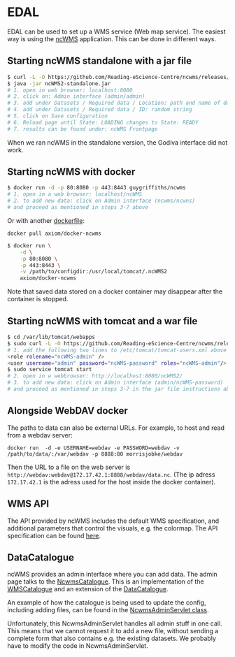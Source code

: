 # EDAL
EDAL can be used to set up a WMS service (Web map service).
The easiest way is using the [ncWMS](https://github.com/Reading-eScience-Centre/ncwms) application. 
This can be done in different ways.

## Starting ncWMS standalone with a jar file 

```bash
$ curl -L -O https://github.com/Reading-eScience-Centre/ncwms/releases/download/ncwms-2.2.11/ncWMS2-standalone.jar
$ java -jar ncWMS2-standalone.jar
# 1. open in web browser: localhost:8080
# 2. click on: Admin interface (admin/admin)
# 3. add under Datasets / Required data / Location: path and name of data file (.nc)
# 4. add under Datasets / Required data / ID: random string
# 5. click on Save configuration
# 6. Reload page until State: LOADING changes to State: READY
# 7. results can be found under: ncWMS Frontpage
```

When we ran ncWMS in the standalone version, the Godiva interface did not work.

## Starting ncWMS with docker

```bash
$ docker run -d -p 80:8080 -p 443:8443 guygriffiths/ncwms
# 1. open in a web browser: localhost/ncWMS
# 2. to add new data: click on Admin interface (ncwms/ncwns)
# and proceed as mentioned in steps 3-7 above
```

Or with another [dockerfile](https://github.com/axiom-data-science/docker-ncwms):

`docker pull axiom/docker-ncwms`

```bash
$ docker run \
    -d \
    -p 80:8080 \
    -p 443:8443 \
    -v /path/to/configdir:/usr/local/tomcat/.ncWMS2
    axiom/docker-ncwms
 ```
 
Note that saved data stored on a docker container may disappear after the container is stopped.

## Starting ncWMS with tomcat and a war file

```bash
$ cd /var/lib/tomcat/webapps
$ sudo curl -L -O https://github.com/Reading-eScience-Centre/ncwms/releases/download/ncwms-2.2.11/ncWMS2.war
# 1. add the following two lines to /etc/tomcat/tomcat-users.xml above </tomcat-users>
<role rolename="ncWMS-admin" />
<user username="admin" password="ncWMS-password" roles="ncWMS-admin"/>
$ sudo service tomcat start
# 2. open in w webbrowser: http://localhost:8080/ncWMS2/
# 3. to add new data: click on Admin interface (admin/ncWMS-password)
# and proceed as mentioned in steps 3-7 in the jar file instructions above
```
## Alongside WebDAV docker
The paths to data can also be external URLs. For example, to host and read from a webdav server:

```
docker run  -d -e USERNAME=webdav -e PASSWORD=webdav -v /path/to/data/:/var/webdav -p 8888:80 morrisjobke/webdav
```

Then the URL to a file on the web server is `http://webdav:webdav@172.17.42.1:8888/webdav/data.nc`. (The ip adress `172.17.42.1` is the adress used for the host inside the docker container).

## WMS API
The API provided by ncWMS includes the default WMS specification, and additional parameters that control the visuals, e.g. the colormap. The API specification can be found [here](https://reading-escience-centre.gitbooks.io/ncwms-user-guide/content/04-usage.html). 

## DataCatalogue
ncWMS provides an admin interface where you can add data. The admin page talks to the [NcwmsCatalogue](https://github.com/Reading-eScience-Centre/ncwms/blob/master/src/main/java/uk/ac/rdg/resc/edal/ncwms/NcwmsCatalogue.java). This is an implementation of the [WMSCatalogue](https://github.com/Reading-eScience-Centre/edal-java/blob/master/wms/src/main/java/uk/ac/rdg/resc/edal/wms/WmsCatalogue.java) and an extension of the [DataCatalogue](https://github.com/Reading-eScience-Centre/edal-java/blob/master/xml-catalogue/src/main/java/uk/ac/rdg/resc/edal/catalogue/DataCatalogue.java).

An example of how the catalogue is being used to update the config, including adding files, can be found in the [NcwmsAdminServlet class](https://github.com/Reading-eScience-Centre/ncwms/blob/master/src/main/java/uk/ac/rdg/resc/edal/ncwms/NcwmsAdminServlet.java#L254). 

Unfortunately, this NcwmsAdminServlet handles all admin stuff in one call. This means that we cannot request it to add a new file, without sending a complete form that also contains e.g. the existing datasets. We probably have to modify the code in NcwmsAdminServlet.
